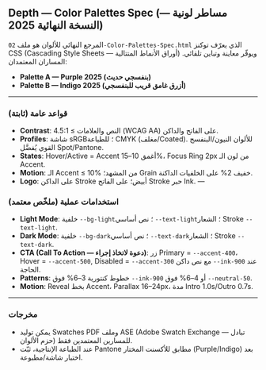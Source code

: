 ## Depth — Color Palettes Spec (مساطر لونية — النسخة النهائية 2025)

المرجع النهائي للألوان هو ملف `02-Color-Palettes-Spec.html` الذي يعرّف توكنز CSS (Cascading Style Sheets — أوراق الأنماط المتتالية) ويوفّر معاينة وتباين تلقائي. المساران المعتمدان:

- **Palette A — Purple 2025 (بنفسجي حديث)**
- **Palette B — Indigo 2025 (أزرق غامق قريب للبنفسجي)**

---

### قواعد عامة (ثابتة)
- **Contrast**: النص والعلامات ≥ 4.5:1 (WCAG AA) على الفاتح والداكن.
- **Profiles**: شاشة sRGB؛ للطباعة CMYK (مغلف/Coated). للألوان النيون/البنفسج القوي يُفضَّل Spot/Pantone.
- **States**: Hover/Active = Accent أغمق 10–15%، Focus Ring 2px من لون الـ Accent.
- **Motion**: الـ Accent ≤ 10% من المشهد؛ Grain خفيف 2% على الخلفيات الداكنة.
- **Logo**: على الداكن Stroke أبيض؛ على الفاتح Stroke حبر Ink.
—

### استخدامات عملية (ملخّص معتمد)
- **Light Mode**: خلفية `--bg-light`؛ نص أساسي `--text-light`؛ الشعار Stroke `--text-light`.
- **Dark Mode**: خلفية `--bg-dark`؛ نص أساسي `--text-dark`؛ الشعار Stroke `--text-dark`.
- **CTA (Call To Action — دعوة لاتخاذ إجراء)**: زر Primary = `--accent-400`، Hover = `--accent-500`, Disabled = `--accent-300` مع نص داكن `--ink-900` عند الحاجة.
- **Patterns**: خطوط كنتورية 3–6% فوق `--ink-900` أو 4–6% فوق `--neutral-50`.
- **Motion**: Reveal بخط Accent، Parallax 16–24px، مدة Intro 1.0s/Outro 0.7s.

---

### مخرجات
- يمكن توليد Swatches PDF وملف ASE (Adobe Swatch Exchange — تبادل حزم الألوان) للمسارين المعتمدين فقط.
- عند الطباعة الإنتاجية، ثبّت Pantone مطابق للأكسنت المختار (Purple/Indigo) بعد اختبار شاشة/مطبوعة.
